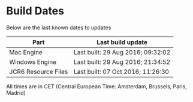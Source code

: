 # Build Dates

Below are the last known dates to updates

Part | Last build update
-----|-----
Mac Engine | Last built: 29 Aug 2016; 09:32:02
Windows Engine | Last built: 29 Aug 2016; 21:34:52
JCR6 Resource Files | Last built: 07 Oct 2016; 11:26:30
All times are in CET (Central European Time: Amsterdam, Brussels, Paris, Madrid)



